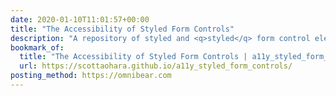 ```yaml
---
date: 2020-01-10T11:01:57+00:00
title: "The Accessibility of Styled Form Controls"
description: "A repository of styled and <q>styled</q> form control elements and markup patterns, and how they are announced by screen readers."
bookmark_of:
  title: "The Accessibility of Styled Form Controls | a11y_styled_form_controls"
  url: https://scottaohara.github.io/a11y_styled_form_controls/
posting_method: https://omnibear.com
---
```

